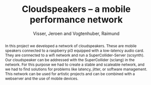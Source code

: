 --- 
title: "Cloudspeakers – a mobile performance network" 
abstract: "In this project we developed a network of cloudspeakers. These are mobile speakers connected to a raspberry pi3 equipped with a low-latency audio card. They are connected to a wifi network and run a SuperCollider-Server (scsynth). Our cloudspeaker can be addressed with the SuperCollider (sclang) in the network. For this purpose we had to create a stable and scaleable network, and we had to find solutions for problems like latency, jitter, or software management. This network can be used for artistic projects and can be combined with a webserver and the use of mobile devices." 
address: "London" 
author: "Visser, Jeroen and Vogtenhuber, Raimund"
webAuthor: "Jeroen Visser, Raimund Vogtenhuber" 
booktitle: "Proceedings of the International Web Audio Conference" 
editor: "Thalmann, Florian and Ewert, Sebastian" 
month: "August"
pages: "" 
publisher: "Queen Mary University of London" 
series: "WAC '17"
track: "Poster"  
year: "2017" 
id: "2017_EA_83" 
tags: year2017
media: none 
pdflink: /_data/papers/pdf/2017/2017_83.pdf
ISSN: 2663-5844
---